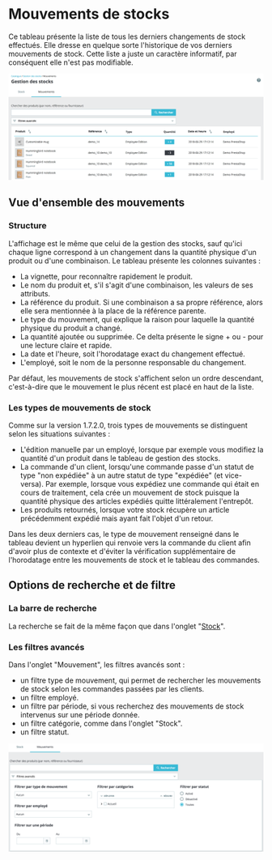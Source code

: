 # Mouvements de stocks

Ce tableau présente la liste de tous les derniers changements de stock effectués. Elle dresse en quelque sorte l'historique de vos derniers mouvements de stock. Cette liste a juste un caractère informatif, par conséquent elle n'est pas modifiable.

![](../../../../.gitbook/assets/56688689.png)

## Vue d'ensemble des mouvements <a id="Mouvementsdestock-Vued&apos;ensembledesmouvements"></a>

### Structure <a id="Mouvementsdestock-Structure"></a>

L'affichage est le même que celui de la gestion des stocks, sauf qu'ici chaque ligne correspond à un changement dans la quantité physique d'un produit ou d'une combinaison. Le tableau présente les colonnes suivantes :

* La vignette, pour reconnaître rapidement le produit.
* Le nom du produit et, s'il s'agit d'une combinaison, les valeurs de ses attributs.
* La référence du produit. Si une combinaison a sa propre référence, alors elle sera mentionnée à la place de la référence parente.
* Le type du mouvement, qui explique la raison pour laquelle la quantité physique du produit a changé.
* La quantité ajoutée ou supprimée. Ce delta présente le signe + ou - pour une lecture claire et rapide.
* La date et l'heure, soit l'horodatage exact du changement effectué.
* L'employé, soit le nom de la personne responsable du changement.

  
Par défaut, les mouvements de stock s'affichent selon un ordre descendant, c'est-à-dire que le mouvement le plus récent est placé en haut de la liste.

### Les types de mouvements de stock <a id="Mouvementsdestock-Lestypesdemouvementsdestock"></a>

Comme sur la version 1.7.2.0, trois types de mouvements se distinguent selon les situations suivantes :

* L'édition manuelle par un employé, lorsque par exemple vous modifiez la quantité d'un produit dans le tableau de gestion des stocks.
* La commande d'un client, lorsqu'une commande passe d'un statut de type "non expédiée" à un autre statut de type "expédiée" \(et vice-versa\). Par exemple, lorsque vous expédiez une commande qui était en cours de traitement, cela crée un mouvement de stock puisque la quantité physique des articles expédiés quitte littéralement l'entrepôt.
* Les produits retournés, lorsque votre stock récupère un article précédemment expédié mais ayant fait l'objet d'un retour.

Dans les deux derniers cas, le type de mouvement renseigné dans le tableau devient un hyperlien qui renvoie vers la commande du client afin d'avoir plus de contexte et d'éviter la vérification supplémentaire de l'horodatage entre les mouvements de stock et le tableau des commandes.

## Options de recherche et de filtre <a id="Mouvementsdestock-Optionsderechercheetdefiltre"></a>

### La barre de recherche <a id="Mouvementsdestock-Labarrederecherche"></a>

La recherche se fait de la même façon que dans l'onglet "[Stock](stocks.md)".

### Les filtres avancés <a id="Mouvementsdestock-Lesfiltresavanc&#xE9;s"></a>

Dans l'onglet "Mouvement", les filtres avancés sont :

* un filtre type de mouvement, qui permet de rechercher les mouvements de stock selon les commandes passées par les clients.
* un filtre employé.
* un filtre par période, si vous recherchez des mouvements de stock intervenus sur une période donnée.
* un filtre catégorie, comme dans l'onglet "Stock".
* un filtre statut.

![](../../../../.gitbook/assets/56688707.png)

